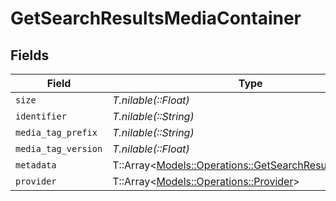 # GetSearchResultsMediaContainer


## Fields

| Field                                                                                                         | Type                                                                                                          | Required                                                                                                      | Description                                                                                                   | Example                                                                                                       |
| ------------------------------------------------------------------------------------------------------------- | ------------------------------------------------------------------------------------------------------------- | ------------------------------------------------------------------------------------------------------------- | ------------------------------------------------------------------------------------------------------------- | ------------------------------------------------------------------------------------------------------------- |
| `size`                                                                                                        | *T.nilable(::Float)*                                                                                          | :heavy_minus_sign:                                                                                            | N/A                                                                                                           | 26                                                                                                            |
| `identifier`                                                                                                  | *T.nilable(::String)*                                                                                         | :heavy_minus_sign:                                                                                            | N/A                                                                                                           | com.plexapp.plugins.library                                                                                   |
| `media_tag_prefix`                                                                                            | *T.nilable(::String)*                                                                                         | :heavy_minus_sign:                                                                                            | N/A                                                                                                           | /system/bundle/media/flags/                                                                                   |
| `media_tag_version`                                                                                           | *T.nilable(::Float)*                                                                                          | :heavy_minus_sign:                                                                                            | N/A                                                                                                           | 1680021154                                                                                                    |
| `metadata`                                                                                                    | T::Array<[Models::Operations::GetSearchResultsMetadata](../../models/operations/getsearchresultsmetadata.md)> | :heavy_minus_sign:                                                                                            | N/A                                                                                                           |                                                                                                               |
| `provider`                                                                                                    | T::Array<[Models::Operations::Provider](../../models/operations/provider.md)>                                 | :heavy_minus_sign:                                                                                            | N/A                                                                                                           |                                                                                                               |